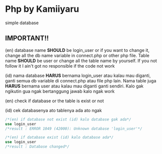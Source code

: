 # Php by Kamiiyaru
simple database

## IMPORTANT!!
(en)
database name **SHOULD** be login_user or if you want to change it, change all the db name variable in connect.php or other php file. Table name **SHOULD** be user or change all the table name by yourself. If you not follow it I ain't got no responsible if the code not work 

(id)
nama database **HARUS** bernama login_user atau kalau mau diganti, ganti semua db variable di connect.php atau file php lain. Nama table juga **HARUS** bernama user atau kalau mau diganti ganti sendiri. Kalo gak ngikutin gua ngak bertanggung jawab kalo ngak work

(en)
check if database or the table is exist or not

(id)
cek databasenya ato tablenya ada ato ngak

```sql
/*(en) if database not exist (id) kalo database gak ada*/
use login_user
/*result : ERROR 1049 (42000): Unknown database 'login_user'*/

/*(en) if database exist (id) kalo database ada*/
use login_user
/*result : Database changed*/
```